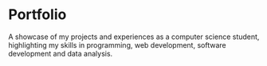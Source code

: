 # Portfolio
A showcase of my projects and experiences as a computer science student, highlighting my skills in programming, web development, software development and data analysis.
